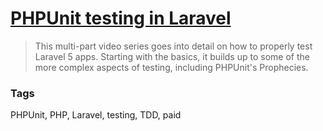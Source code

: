 # [PHPUnit testing in Laravel](https://laracasts.com/series/phpunit-testing-in-laravel)

> This multi-part video series goes into detail on how to properly test Laravel 5 apps. Starting with the basics, it builds up to some of the more complex aspects of testing, including PHPUnit's Prophecies.

### Tags

PHPUnit, PHP, Laravel, testing, TDD, paid